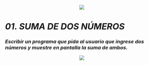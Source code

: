<p align="center">
  <img src="../src/Learn-python.png">
</p>

# ***01. SUMA DE DOS NÚMEROS***

### *Escribir un programa que pida al usuario que ingrese dos números y muestre en pantalla la suma de ambos.*

<p align="center">
  <img src="../src/coding.png">
</p>